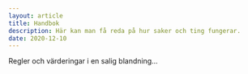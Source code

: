 ```yaml
---
layout: article
title: Handbok
description: Här kan man få reda på hur saker och ting fungerar.
date: 2020-12-10
---
```


Regler och värderingar i en salig blandning...
